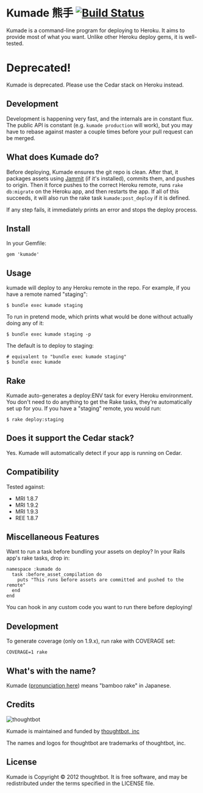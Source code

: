 # Kumade 熊手 [![Build Status](https://secure.travis-ci.org/thoughtbot/kumade.png)](http://travis-ci.org/thoughtbot/kumade)
Kumade is a command-line program  for deploying to Heroku. It aims to
provide most of what you want. Unlike other Heroku deploy gems, it is
well-tested.

# Deprecated!

Kumade is deprecated. Please use the Cedar stack on Heroku instead.

## Development
Development is happening very fast, and the internals are in constant flux. The
public API is constant (e.g. `kumade production` will work), but you may have to
rebase against master a couple times before your pull request can be merged.

## What does Kumade do?
Before deploying, Kumade ensures the git repo is clean.
After that, it packages assets using
[Jammit](http://documentcloud.github.com/jammit/) (if it's installed), commits
them, and pushes to origin.
Then it force pushes to the correct Heroku remote, runs `rake db:migrate` on the
Heroku app, and then restarts the app.  If all of this succeeds, it will
also run the rake task `kumade:post_deploy` if it is defined.

If any step fails, it immediately prints an error and stops the deploy
process.

## Install
In your Gemfile:

    gem 'kumade'

## Usage

kumade will deploy to any Heroku remote in the repo.
For example, if you have a remote named "staging":

    $ bundle exec kumade staging

To run in pretend mode, which prints what would be done without actually doing
any of it:

    $ bundle exec kumade staging -p

The default is to deploy to staging:

    # equivalent to "bundle exec kumade staging"
    $ bundle exec kumade

## Rake

Kumade auto-generates a deploy:ENV task for every Heroku environment. You don't
need to do anything to get the Rake tasks, they're automatically set up for you.
If you have a "staging" remote, you would run:

    $ rake deploy:staging

## Does it support the Cedar stack?

Yes. Kumade will automatically detect if your app is running on Cedar.

## Compatibility

Tested against:

* MRI 1.8.7
* MRI 1.9.2
* MRI 1.9.3
* REE 1.8.7

## Miscellaneous Features

Want to run a task before bundling your assets on deploy? In your Rails app's rake tasks, drop in:

    namespace :kumade do
      task :before_asset_compilation do
        puts "This runs before assets are committed and pushed to the remote"
      end
    end

You can hook in any custom code you want to run there before deploying!

## Development
To generate coverage (only on 1.9.x), run rake with COVERAGE set:

    COVERAGE=1 rake

## What's with the name?

Kumade ([pronunciation here](http://translate.google.com/#ja|en|熊手)) means
"bamboo rake" in Japanese.

## Credits

![thoughtbot](http://thoughtbot.com/images/tm/logo.png)

Kumade is maintained and funded by [thoughtbot, inc](http://thoughtbot.com/community)

The names and logos for thoughtbot are trademarks of thoughtbot, inc.

## License

Kumade is Copyright © 2012 thoughtbot. It is free software, and may be redistributed under the terms specified in the LICENSE file.
